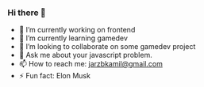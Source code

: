### Hi there 👋

- 🔭 I’m currently working on frontend
- 🌱 I’m currently learning gamedev
- 👯 I’m looking to collaborate on some gamedev project
- 💬 Ask me about your javascript problem.
- 📫 How to reach me: jarzbkamil@gmail.com
- ⚡ Fun fact: Elon Musk



